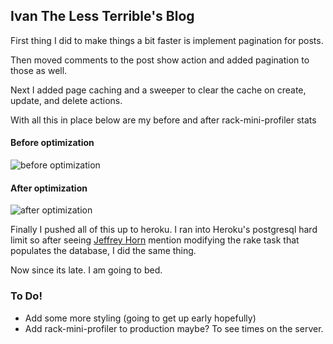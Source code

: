 ## Ivan The Less Terrible's Blog

First thing I did to make things a bit faster is implement pagination for posts.

Then moved comments to the post show action and added pagination to those as well.

Next I added page caching and a sweeper to clear the cache on create, update, and delete actions.

With all this in place below are my before and after rack-mini-profiler stats

#### Before optimization

![before optimization](https://www.evernote.com/shard/s81/sh/1e9041b4-7c63-4478-8627-c892f06c609e/7147e198d9b392efa0536716379ad356/deep/0/Screenshot%206/18/13%201:17%20AM.png)

#### After optimization

![after optimization](https://www.evernote.com/shard/s81/sh/312d57eb-e5e2-49d2-aba1-616e5b0b12a8/7bc4d0f93996e258412253f532151c80/deep/0/Screenshot%206/18/13%201:17%20AM.png)

Finally I pushed all of this up to heroku. I ran into Heroku's postgresql hard limit so after seeing [Jeffrey Horn](https://github.com/theverything) mention modifying the rake task that populates the database, I did the same thing.

Now since its late. I am going to bed.

### To Do!

* Add some more styling (going to get up early hopefully)
* Add rack-mini-profiler to production maybe? To see times on the server.
